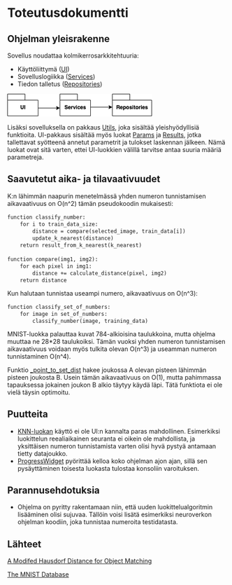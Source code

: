 # Toteutusdokumentti

## Ohjelman yleisrakenne

Sovellus noudattaa kolmikerrosarkkitehtuuria:

* Käyttöliittymä ([UI](https://github.com/yuzamonkey/NumeroidenTunnistus/tree/main/src/ui))
* Sovelluslogiikka ([Services](https://github.com/yuzamonkey/NumeroidenTunnistus/tree/main/src/services))
* Tiedon talletus ([Repositories](https://github.com/yuzamonkey/NumeroidenTunnistus/tree/main/src/repositories))

![pakkauskaavio](https://github.com/yuzamonkey/NumeroidenTunnistus/blob/main/documentation/images/packagediagram.png)

Lisäksi sovelluksella on pakkaus [Utils](https://github.com/yuzamonkey/NumeroidenTunnistus/tree/main/src/utils), joka sisältää yleishyödyllisiä funktioita. UI-pakkaus sisältää myös luokat [Params](https://github.com/yuzamonkey/NumeroidenTunnistus/blob/main/src/ui/params.py) ja [Results](https://github.com/yuzamonkey/NumeroidenTunnistus/blob/main/src/ui/results.py), jotka tallettavat syötteenä annetut parametrit ja tulokset laskennan jälkeen. Nämä luokat ovat sitä varten, ettei UI-luokkien välillä tarvitse antaa suuria määriä parametreja.

## Saavutetut aika- ja tilavaativuudet

K:n lähimmän naapurin menetelmässä yhden numeron tunnistamisen aikavaativuus on O(n^2) tämän pseudokoodin mukaisesti:
```
function classify_number:
    for i to train_data_size:
        distance = compare(selected_image, train_data[i])
        update_k_nearest(distance)
    return result_from_k_nearest(k_nearest)

function compare(img1, img2):
    for each pixel in img1:
        distance += calculate_distance(pixel, img2)
    return distance
```
Kun halutaan tunnistaa useampi numero, aikavaativuus on O(n^3):
```
function classify_set_of_numbers:
    for image in set_of_numbers:
        classify_number(image, training_data)
```
MNIST-luokka palauttaa kuvat 784-alkioisina taulukkoina, mutta ohjelma muuttaa ne 28*28 taulukoiksi. Tämän vuoksi yhden numeron tunnistamisen aikavaativuus voidaan myös tulkita olevan O(n^3) ja useamman numeron tunnistaminen O(n^4).

Funktio [_point_to_set_dist](https://github.com/yuzamonkey/NumeroidenTunnistus/blob/main/src/services/knn.py) hakee joukossa A olevan pisteen lähimmän pisteen joukosta B. Usein tämän aikavaativuus on O(1), mutta pahimmassa tapauksessa jokainen joukon B alkio täytyy käydä läpi. Tätä funktiota ei ole vielä täysin optimoitu.

## Puutteita

* [KNN-luokan](https://github.com/yuzamonkey/NumeroidenTunnistus/blob/main/src/services/knn.py) käyttö ei ole UI:n kannalta paras mahdollinen. Esimerkiksi luokittelun reealiaikainen seuranta ei oikein ole mahdollista, ja yksittäisen numeron tunnistamista varten olisi hyvä pystyä antamaan tietty datajoukko. 
* [ProgressWidget](https://github.com/yuzamonkey/NumeroidenTunnistus/blob/main/src/ui/result_widgets/progress_widget.py) pyörittää kelloa koko ohjelman ajon ajan, sillä sen pysäyttäminen toisesta luokasta tulostaa konsoliin varoituksen.

## Parannusehdotuksia

* Ohjelma on pyritty rakentamaan niin, että uuden luokittelualgoritmin lisääminen olisi sujuvaa. Tällöin voisi lisätä esimerkiksi neuroverkon ohjelman koodiin, joka tunnistaa numeroita testidatasta. 

## Lähteet
[A Modifed Hausdorf Distance for Object Matching](https://citeseerx.ist.psu.edu/viewdoc/download;jsessionid=6F7642FDC63869C9A005AB4B14ED484E?doi=10.1.1.1.8155&rep=rep1&type=pdf)

[The MNIST Database](http://yann.lecun.com/exdb/mnist/)
